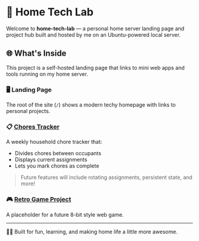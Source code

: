 # 🏡 Home Tech Lab

Welcome to **home-tech-lab** — a personal home server landing page and project hub built and hosted by me on an Ubuntu-powered local server.

## 🌐 What's Inside

This project is a self-hosted landing page that links to mini web apps and tools running on my home server.

### 🖥 Landing Page
The root of the site (`/`) shows a modern techy homepage with links to personal projects.

### 📋 [Chores Tracker](/chores/)
A weekly household chore tracker that:
- Divides chores between occupants
- Displays current assignments
- Lets you mark chores as complete

> Future features will include rotating assignments, persistent state, and more!

### 🎮 [Retro Game Project](/retro-game/)
A placeholder for a future 8-bit style web game.

---

👨‍💻 Built for fun, learning, and making home life a little more awesome.
